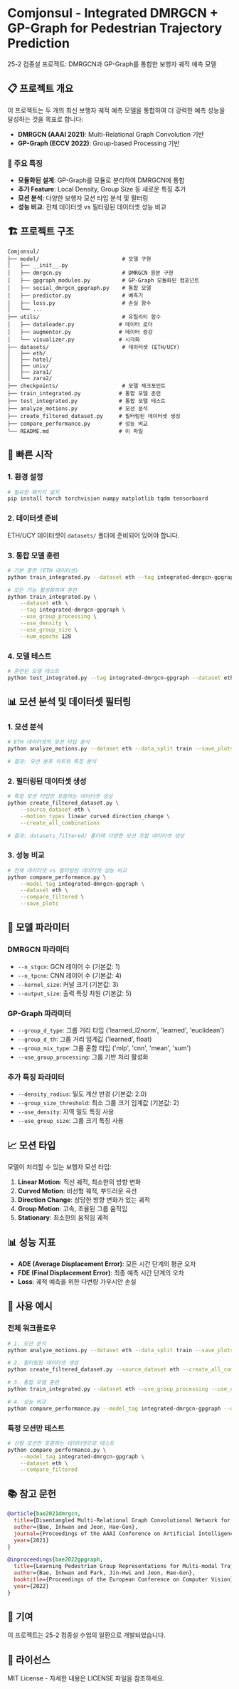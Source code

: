 # Comjonsul - Integrated DMRGCN + GP-Graph for Pedestrian Trajectory Prediction

25-2 컴종설 프로젝트: DMRGCN과 GP-Graph를 통합한 보행자 궤적 예측 모델

## 📋 프로젝트 개요

이 프로젝트는 두 개의 최신 보행자 궤적 예측 모델을 통합하여 더 강력한 예측 성능을 달성하는 것을 목표로 합니다:

- **DMRGCN (AAAI 2021)**: Multi-Relational Graph Convolution 기반
- **GP-Graph (ECCV 2022)**: Group-based Processing 기반

### 🎯 주요 특징

- **모듈화된 설계**: GP-Graph를 모듈로 분리하여 DMRGCN에 통합
- **추가 Feature**: Local Density, Group Size 등 새로운 특징 추가
- **모션 분석**: 다양한 보행자 모션 타입 분석 및 필터링
- **성능 비교**: 전체 데이터셋 vs 필터링된 데이터셋 성능 비교

## 🏗️ 프로젝트 구조

```
Comjonsul/
├── model/                          # 모델 구현
│   ├── __init__.py
│   ├── dmrgcn.py                   # DMRGCN 원본 구현
│   ├── gpgraph_modules.py          # GP-Graph 모듈화된 컴포넌트
│   ├── social_dmrgcn_gpgraph.py    # 통합 모델
│   ├── predictor.py                # 예측기
│   ├── loss.py                     # 손실 함수
│   └── ...
├── utils/                          # 유틸리티 함수
│   ├── dataloader.py              # 데이터 로더
│   ├── augmentor.py               # 데이터 증강
│   └── visualizer.py              # 시각화
├── datasets/                       # 데이터셋 (ETH/UCY)
│   ├── eth/
│   ├── hotel/
│   ├── univ/
│   ├── zara1/
│   └── zara2/
├── checkpoints/                    # 모델 체크포인트
├── train_integrated.py            # 통합 모델 훈련
├── test_integrated.py             # 통합 모델 테스트
├── analyze_motions.py             # 모션 분석
├── create_filtered_dataset.py     # 필터링된 데이터셋 생성
├── compare_performance.py         # 성능 비교
└── README.md                      # 이 파일
```

## 🚀 빠른 시작

### 1. 환경 설정

```bash
# 필요한 패키지 설치
pip install torch torchvision numpy matplotlib tqdm tensorboard
```

### 2. 데이터셋 준비

ETH/UCY 데이터셋이 `datasets/` 폴더에 준비되어 있어야 합니다.

### 3. 통합 모델 훈련

```bash
# 기본 훈련 (ETH 데이터셋)
python train_integrated.py --dataset eth --tag integrated-dmrgcn-gpgraph

# 모든 기능 활성화하여 훈련
python train_integrated.py \
    --dataset eth \
    --tag integrated-dmrgcn-gpgraph \
    --use_group_processing \
    --use_density \
    --use_group_size \
    --num_epochs 128
```

### 4. 모델 테스트

```bash
# 훈련된 모델 테스트
python test_integrated.py --tag integrated-dmrgcn-gpgraph --dataset eth
```

## 📊 모션 분석 및 데이터셋 필터링

### 1. 모션 분석

```bash
# ETH 데이터셋의 모션 타입 분석
python analyze_motions.py --dataset eth --data_split train --save_plots

# 결과: 모션 분포 차트와 특징 분석
```

### 2. 필터링된 데이터셋 생성

```bash
# 특정 모션 타입만 포함하는 데이터셋 생성
python create_filtered_dataset.py \
    --source_dataset eth \
    --motion_types linear curved direction_change \
    --create_all_combinations

# 결과: datasets_filtered/ 폴더에 다양한 모션 조합 데이터셋 생성
```

### 3. 성능 비교

```bash
# 전체 데이터셋 vs 필터링된 데이터셋 성능 비교
python compare_performance.py \
    --model_tag integrated-dmrgcn-gpgraph \
    --dataset eth \
    --compare_filtered \
    --save_plots
```

## 🔧 모델 파라미터

### DMRGCN 파라미터
- `--n_stgcn`: GCN 레이어 수 (기본값: 1)
- `--n_tpcnn`: CNN 레이어 수 (기본값: 4)
- `--kernel_size`: 커널 크기 (기본값: 3)
- `--output_size`: 출력 특징 차원 (기본값: 5)

### GP-Graph 파라미터
- `--group_d_type`: 그룹 거리 타입 ('learned_l2norm', 'learned', 'euclidean')
- `--group_d_th`: 그룹 거리 임계값 ('learned', float)
- `--group_mix_type`: 그룹 혼합 타입 ('mlp', 'cnn', 'mean', 'sum')
- `--use_group_processing`: 그룹 기반 처리 활성화

### 추가 특징 파라미터
- `--density_radius`: 밀도 계산 반경 (기본값: 2.0)
- `--group_size_threshold`: 최소 그룹 크기 임계값 (기본값: 2)
- `--use_density`: 지역 밀도 특징 사용
- `--use_group_size`: 그룹 크기 특징 사용

## 📈 모션 타입

모델이 처리할 수 있는 보행자 모션 타입:

1. **Linear Motion**: 직선 궤적, 최소한의 방향 변화
2. **Curved Motion**: 비선형 궤적, 부드러운 곡선
3. **Direction Change**: 상당한 방향 변화가 있는 궤적
4. **Group Motion**: 고속, 조율된 그룹 움직임
5. **Stationary**: 최소한의 움직임 궤적

## 📊 성능 지표

- **ADE (Average Displacement Error)**: 모든 시간 단계의 평균 오차
- **FDE (Final Displacement Error)**: 최종 예측 시간 단계의 오차
- **Loss**: 궤적 예측을 위한 다변량 가우시안 손실

## 🎯 사용 예시

### 전체 워크플로우

```bash
# 1. 모션 분석
python analyze_motions.py --dataset eth --data_split train --save_plots

# 2. 필터링된 데이터셋 생성
python create_filtered_dataset.py --source_dataset eth --create_all_combinations

# 3. 통합 모델 훈련
python train_integrated.py --dataset eth --use_group_processing --use_density --use_group_size

# 4. 성능 비교
python compare_performance.py --model_tag integrated-dmrgcn-gpgraph --dataset eth --compare_filtered
```

### 특정 모션만 테스트

```bash
# 선형 모션만 포함하는 데이터셋으로 테스트
python compare_performance.py \
    --model_tag integrated-dmrgcn-gpgraph \
    --dataset eth \
    --compare_filtered
```

## 📚 참고 문헌

```bibtex
@article{bae2021dmrgcn,
  title={Disentangled Multi-Relational Graph Convolutional Network for Pedestrian Trajectory Prediction},
  author={Bae, Inhwan and Jeon, Hae-Gon},
  journal={Proceedings of the AAAI Conference on Artificial Intelligence},
  year={2021}
}

@inproceedings{bae2022gpgraph,
  title={Learning Pedestrian Group Representations for Multi-modal Trajectory Prediction},
  author={Bae, Inhwan and Park, Jin-Hwi and Jeon, Hae-Gon},
  booktitle={Proceedings of the European Conference on Computer Vision},
  year={2022}
}
```

## 🤝 기여

이 프로젝트는 25-2 컴종설 수업의 일환으로 개발되었습니다.

## 📄 라이선스

MIT License - 자세한 내용은 LICENSE 파일을 참조하세요.
